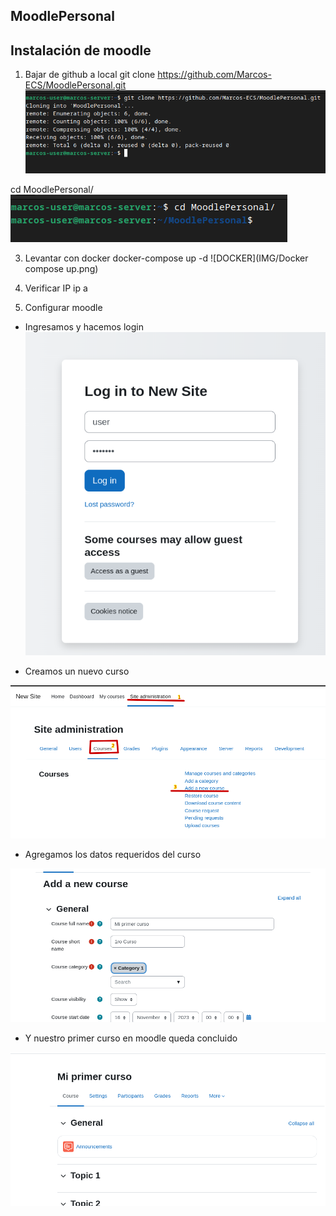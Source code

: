 ## MoodlePersonal
##  Instalación de moodle

1. Bajar de github a local
git clone https://github.com/Marcos-ECS/MoodlePersonal.git
 ![GITHUB](IMG/Clone.png)

cd MoodlePersonal/
![GITHUB2](IMG/CD.png)

3. Levantar con docker
docker-compose up -d
![DOCKER](IMG/Docker compose up.png)

4. Verificar IP
ip a

5. Configurar moodle

- Ingresamos y hacemos login
![MOODLE](IMG/Login.png)

- Creamos un nuevo curso
  
![MOODLE](IMG/Crear%20un%20curso.png)

- Agregamos los datos requeridos del curso

![MOODLE](IMG/EditarCurso.png)
  
- Y nuestro primer curso en moodle queda concluido
  
![MOODLE](IMG/Fin.png)

